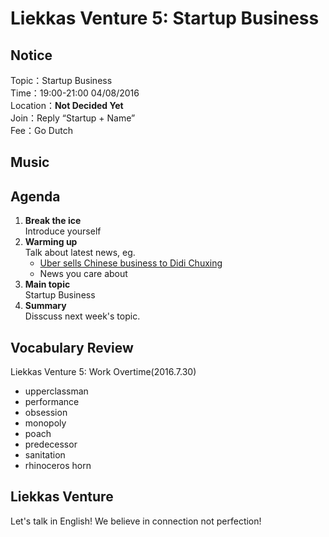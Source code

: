 
# Liekkas Venture 5: Startup Business



## Notice

Topic：Startup Business  
Time：19:00-21:00 04/08/2016  
Location：**Not Decided Yet**  
Join：Reply “Startup + Name”   
Fee：Go Dutch

## Music


## Agenda

1. **Break the ice**  
    Introduce yourself
2. **Warming up**   
    Talk about latest news, eg.
	- [Uber sells Chinese business to Didi Chuxing](http://www.bbc.com/news/36938812)
    - News you care about
3. **Main topic**  
    Startup Business  
4. **Summary**   
    Disscuss next week's topic.

## Vocabulary Review

Liekkas Venture 5:  Work Overtime(2016.7.30)  

- upperclassman
- performance
- obsession
- monopoly
- poach
- predecessor
- sanitation
- rhinoceros horn

## Liekkas Venture

Let's talk in English!
We believe in connection not perfection!
